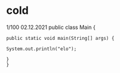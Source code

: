 # cold
1/100 02.12.2021
public class Main {

    public static void main(String[] args) {
    
    System.out.println("elo");
    
    }
    }
